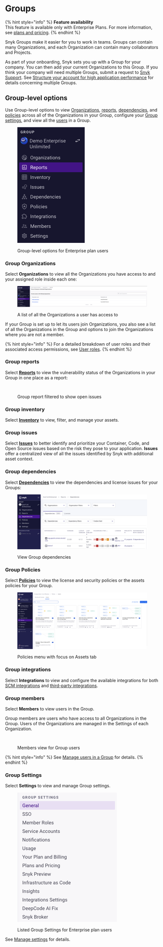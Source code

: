 # Groups

{% hint style="info" %}
**Feature availability**\
This feature is available only with Enterprise Plans. For more information, see [plans and pricing](https://snyk.io/plans/).
{% endhint %}

Snyk Groups make it easier for you to work in teams. Groups can contain many Organizations, and each Organization can contain many collaborators and Projects.

As part of your onboarding, Snyk sets you up with a Group for your company. You can then add your current Organizations to this Group. If you think your company will need multiple Groups, submit a request to [Snyk Support](https://support.snyk.io). See [Structure your account for high application performance](../../structure-your-account-for-high-application-performance.md) for details concerning multiple Groups.

## Group-level options

Use Group-level options to view [Organizations](./#group-organizations), [reports](./#group-reports), [dependencies](./#group-dependencies), and [policies](./#group-policies) across all of the Organizations in your Group, configure your [Group settings](./#group-settings), and view all the [users](./#group-members) in a Group.

<figure><img src="../../../.gitbook/assets/group-level-options.png" alt=""><figcaption><p>Group-level options for Enterprise plan users</p></figcaption></figure>

### Group Organizations

Select **Organizations** to view all the Organizations you have access to and your assigned role inside each one:

<figure><img src="../../../.gitbook/assets/group-orgs-list.png" alt=""><figcaption><p>A list of all the Organizations a user has access to</p></figcaption></figure>

If your Group is set up to let its users join Organizations, you also see a list of all the Organizations in the Group and options to join the Organizations where you are not a member.

{% hint style="info" %}
For a detailed breakdown of user roles and their associated access permissions, see [User roles](../../user-roles/).
{% endhint %}

### Group reports

Select [**Reports**](../../../manage-issues/reporting/) to view the vulnerability status of the Organizations in your Group in one place as a report:

<div align="left"><figure><img src="../../../.gitbook/assets/Reports.png" alt=""><figcaption><p>Group report filtered to show open issues</p></figcaption></figure></div>

### Group inventory

Select [**Inventory**](../../../manage-assets/overview.md#inventory-menu) to view, filter, and manage your assets.&#x20;

### Group issues

Select [**Issues**](../../../manage-risk/prioritize-issues-for-fixing/) to better identify and prioritize your Container, Code, and Open Source issues based on the risk they pose to your application. **Issues** offer a centralized view of all the issues identified by Snyk with additional asset context.

### Group dependencies

Select [**Dependencies**](../../../manage-risk/reporting/dependencies-and-licenses/) to view the dependencies and license issues for your Groups:

<div align="left"><figure><img src="../../../.gitbook/assets/dependencies (2) (1).png" alt=""><figcaption><p>View Group dependencies</p></figcaption></figure></div>

### Group Policies

Select [**Policies**](../../../manage-risk/policies/) to view the license and security policies or the assets policies for your Group.

<figure><img src="../../../.gitbook/assets/image (725).png" alt=""><figcaption><p>Policies menu with focus on Assets tab</p></figcaption></figure>

### Group integrations

Select **Integrations** to view and configure the available integrations for both [SCM integrations](../../../developer-tools/scms/group-level-integrations/) and [third-party integrations](../../../integrations/overview.md).

### Group members

Select **Members** to view users in the Group.

Group members are users who have access to all Organizations in the Group. Users of the Organizations are managed in the Settings of each Organization.

<figure><img src="../../../.gitbook/assets/2024-04-02_09-41-48.png" alt=""><figcaption><p>Members view for Group users</p></figcaption></figure>

{% hint style="info" %}
See [Manage users in a Group](manage-users-in-a-group.md) for details.
{% endhint %}

### Group Settings

Select **Settings** to view and manage Group settings.

<figure><img src="../../../.gitbook/assets/group-settings.png" alt=""><figcaption><p>Listed Group Settings for Enterprise plan users</p></figcaption></figure>

See [Manage settings](../group-and-organization-settings.md) for details.

